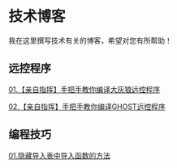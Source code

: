 # 技术博客

我在这里撰写技术有关的博客，希望对您有所帮助！

## 远控程序

[01.【亲自指挥】手把手教你编译大灰狼远控程序](./远控程序/01.【亲自指挥】手把手教你编译大灰狼远控程序.md)

[02.【亲自指挥】手把手教你编译GHOST远控程序](./远控程序/02.【亲自指挥】手把手教你编译GHOST远控程序.md)

## 编程技巧

[01.隐藏导入表中导入函数的方法](./编程技巧/01.隐藏导入表中导入函数的方法.md)
